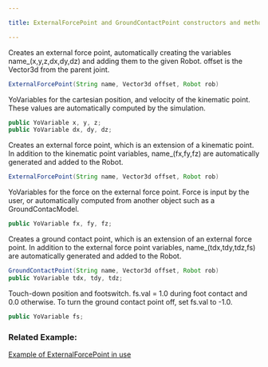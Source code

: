 ```yaml
---

title: ExternalForcePoint and GroundContactPoint constructors and methods

---
```




Creates an external force point, automatically creating the variables name_(x,y,z,dx,dy,dz) and adding them to the given Robot. offset is the Vector3d from the parent joint.
```java
ExternalForcePoint(String name, Vector3d offset, Robot rob)
```

YoVariables for the cartesian position, and velocity of the kinematic point. These values are automatically computed by the simulation.
```java
public YoVariable x, y, z; 
public YoVariable dx, dy, dz;
```

Creates an external force point, which is an extension of a kinematic point. In addition to the kinematic point variables, name_(fx,fy,fz) are automatically generated and added to the Robot.
```java
ExternalForcePoint(String name, Vector3d offset, Robot rob)
```

YoVariables for the force on the external force point. Force is input by the user, or automatically computed from another object such as a GroundContacModel.
```java
public YoVariable fx, fy, fz;
```

Creates a ground contact point, which is an extension of an external force point. In addition to the external force point variables, name_(tdx,tdy,tdz,fs) are automatically generated and added to the Robot.
```java
GroundContactPoint(String name, Vector3d offset, Robot rob)
public YoVariable tdx, tdy, tdz; 
```

Touch-down position and footswitch. fs.val = 1.0 during foot contact and 0.0 otherwise. To turn the ground contact point off, set fs.val to -1.0.
```java
public YoVariable fs;
```


### Related Example:

[Example of ExternalForcePoint in use](https://ihmcroboticsdocs.github.io/simulation-construction-set/docs/01-implementing-closed-chain-mechanisms.html)